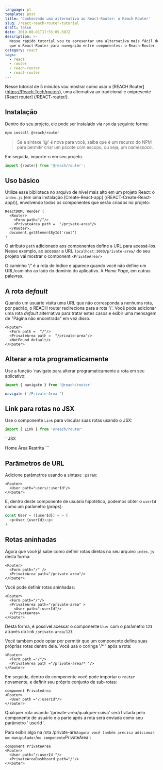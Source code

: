 ```yaml
---
language: pt
template: post
title: 'Conhecendo uma alternativa ao React-Router: o Reach Router'
slug: /react-reach-router-tutorial
draft: false
date: 2019-08-01T17:55:09.597Z
description: >-
  Nesse rápido tutorial vou te apresentar uma alternativa mais fácil de usar do
  que o React-Router para navegação entre componentes: o Reach-Router.
category: react
tags:
  - react
  - router
  - reach-router
  - react-router
---
```

Nesse tutorial de 5 minutos vou mostrar como usar o [REACH Router] (https://Reach.Tech/router/), uma alternativa ao tradicional e onipresente [React router] (/REACT-router/).

## Instalação

Dentro do seu projeto, ele pode ser instalado via `npm` da seguinte forma:

```sh
npm install @reach/router
```

> Se a sintaxe '@' é nova para você, saiba que é um recurso do NPM para permitir criar um pacote com escopo, ou seja, um *namespace*.

Em seguida, importe-o em seu projeto.

```js
import {router} from '@reach/router';
```

## Uso básico

Utilize esse biblioteca no arquivo de nível mais alto em um projeto React: o `index.js` (em uma instalação [Create-React-app] (/REACT-Create-React-app/)), envolvendo todos os componentes que serão criados no projeto:

```JSX
ReactDOM. Render (
  <Router>
    <Form path="/"/>
    <PrivateArea path =  "/private-area"/>
  </Router>,
  document.getElementById('root')
)
```

O atributo `path` adicionado aos componentes define a URL para acessá-los. Nesse exemplo, ao acessar a URL `localhost:3000/private-area/` do seu projeto vai mostrar o component `<PrivateArea/>`

O caminho '/' é a rota de índice e aparece quando você não define um URL/caminho ao lado do domínio do aplicativo. A  *Home Page*, em outras palavras.

## A rota *default*

Quando um usuário visita uma URL que não corresponda a nenhuma rota, por padrão, o REACH router redireciona para a rota '/'. Você pode adicionar uma rota *default* alternativa para tratar estes casos e exibir uma mensagem de "Página não encontrada" em vez disso.

```JSX
<Router>
  <Form path =  "/"/>
  <PrivateArea path =  "/private-area"/>
  <NotFound default/>
</Router>
```

## Alterar a rota programaticamente

Use a função `navigate para alterar programaticamente a rota em seu aplicativo:

```js
import { navigate } from '@reach/router'
```

```js
navigate ('/Private-Area ')
```

## Link para rotas no JSX

Use o componente `Link` para vincular suas rotas usando o JSX:

```js
import { Link } from '@reach/router'
```

``JSX
<Link to="/">Home</Link>
<Link to="/private-area">Área Restrita</Link>
```

## Parâmetros de URL

Adicione parâmetros usando a sintaxe `:param`:

```JSX
<Router>
  <User path="users/:userId"/>
</Router>
```

E, dentro deste componente de usuário hipotético, podemos obter o `userId` como um parâmetro (*props*):

```js
const User = ({userId}) = > (
  <p>User {userId}</p>
)
```

## Rotas aninhadas

Agora que você já sabe como definir rotas diretas no seu arquivo `index.js` desta forma:

```JSX
<Router>
  <Form path="/" />
  <PrivateArea path="/private-area"/>
</Router>
```

Você pode definir rotas aninhadas:

```JSX
<Router>
  <Form path="/"/>
  <PrivateArea path="/private-area" >
    <User path=":userId"/>
  </PrivateArea>
</Router>
```

Desta forma, é possível acessar o componente `User` com o parâmetro `123` através do link `/private-area/123`.

Você também pode optar por permitir que um componente defina suas próprias rotas dentro dela. Você usa o coringa '/* ' após a rota:

```JSX
<Router>
  <Form path ="/"/>
  <PrivateArea path ="/private-area/* "/>
</Router>
```

Em seguida, dentro do componente você pode importar o `router` novamente, e definir seu próprio conjunto de sub-rotas:

```JSX
component PrivateArea
<Router>
  <User path ="/:userId"/>
</router>
```

Qualquer rota usando '/private-area/qualquer-coisa' será tratada pelo componente de usuário e a parte após a rota será enviada como seu parâmetro ' userId '.

Para exibir algo na rota /private-area` agora você também precisa adicionar um manipulador `/` no componente `PrivateArea`:

```JSX
component PrivateArea
<Router>
  <User path="/:userId "/>
  <PrivateAreaDashboard path="/"/>
</Router>
```

